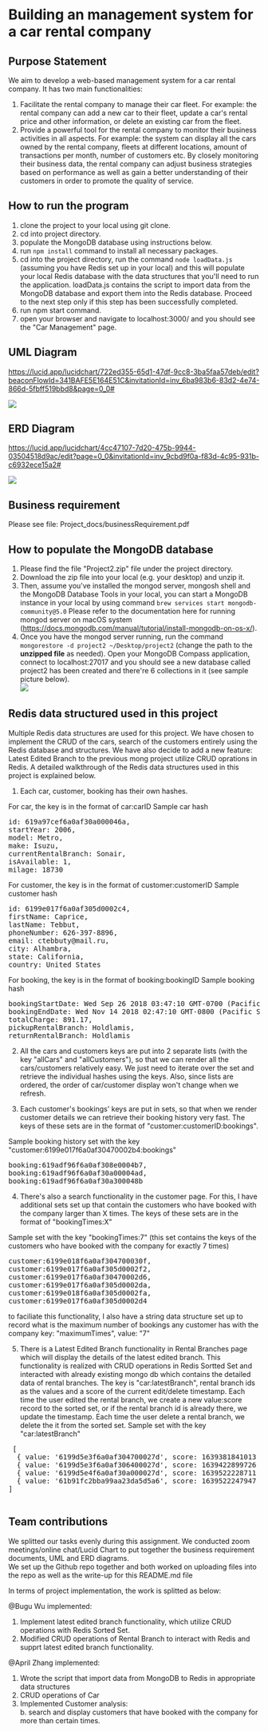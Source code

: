# Building an management system for a car rental company
## Purpose Statement
We aim to develop a web-based management system for a car rental company. It has two main functionalities: 
1. Facilitate the rental company to manage their car fleet. For example: the rental company can add a new car to their fleet, update a car's rental price and other information, or delete an existing car from the fleet. 
2. Provide a powerful tool for the rental company to monitor their business activities in all aspects. For example: the system can display all the cars owned by the rental company, fleets at different locations, amount of transactions per month, number of customers etc. By closely monitoring their business data, the rental company can adjust business strategies based on performance as well as gain a better understanding of their customers in order to promote the quality of service. 

## How to run the program
1. clone the project to your local using git clone.
2. cd into project directory.
3. populate the MongoDB database using instructions below.
4. run ```npm install``` command to install all necessary packages.
5. cd into the project directory, run the command ```node loadData.js``` (assuming you have Redis set up in your local) and this will populate your local Redis database with the data structures that you'll need to run the application. loadData.js contains the script to import data from the MongoDB database and export them into the Redis database. Proceed to the next step only if this step has been successfully completed. 
6. run npm start command.
7. open your browser and navigate to localhost:3000/ and you should see the "Car Management" page.

## UML Diagram
https://lucid.app/lucidchart/722ed355-65d1-47df-9cc8-3ba5faa57deb/edit?beaconFlowId=341BAFE5E164E51C&invitationId=inv_6ba983b6-83d2-4e74-866d-5fbff519bbd8&page=0_0#

![](Project_docs/Diagrams/uml.jpeg)

## ERD Diagram
https://lucid.app/lucidchart/4cc47107-7d20-475b-9944-03504518d9ac/edit?page=0_0&invitationId=inv_9cbd9f0a-f83d-4c95-931b-c6932ece15a2#

![](Project_docs/Diagrams/ERD.png)

## Business requirement 
Please see file: Project_docs/businessRequirement.pdf

## How to populate the MongoDB database
1. Please find the file "Project2.zip" file under the project directory.  
2. Download the zip file into your local (e.g. your desktop) and unzip it.  
3. Then, assume you've installed the mongod server, mongosh shell and the MongoDB Database Tools in your local, you can start a MongoDB instance in your local by using command ```brew services start mongodb-community@5.0``` Please refer to the documentation here for running mongod server on macOS system (https://docs.mongodb.com/manual/tutorial/install-mongodb-on-os-x/).  
4. Once you have the mongod server running, run the command ```mongorestore -d project2 ~/Desktop/project2``` (change the path to the <strong>unzipped file</strong> as needed). Open your MongoDB Compass application, connect to localhost:27017 and you should see a new database called project2 has been created and there're 6 collections in it (see sample picture below).  
![](Project_docs/Diagrams/db.png)

## Redis data structured used in this project
Multiple Redis data structures are used for this project. We have chosen to implement the CRUD of the cars, search of the customers entirely using the Redis database and structures. We have also decide to add a new feature: Latest Edited Branch to the previous mong project utilize CRUD oprations in Redis. A detailed walkthrough of the Redis data structures used in this project is explained below. 

1. Each car, customer, booking has their own hashes. 

For car, the key is in the format of car:carID
Sample car hash
<pre>
id: 619a97cef6a0af30a000046a,
startYear: 2006,
model: Metro,
make: Isuzu,
currentRentalBranch: Sonair,
isAvailable: 1,
milage: 18730
</pre>  

For customer, the key is in the format of customer:customerID
Sample customer hash
<pre>
id: 6199e017f6a0af305d0002c4,
firstName: Caprice,
lastName: Tebbut,
phoneNumber: 626-397-8896,
email: ctebbuty@mail.ru,
city: Alhambra,
state: California,
country: United States
</pre> 

For booking, the key is in the format of booking:bookingID
Sample booking hash
<pre>
bookingStartDate: Wed Sep 26 2018 03:47:10 GMT-0700 (Pacific Daylight Time),
bookingEndDate: Wed Nov 14 2018 02:47:10 GMT-0800 (Pacific Standard Time),
totalCharge: 891.17,
pickupRentalBranch: Holdlamis,
returnRentalBranch: Holdlamis
</pre> 

2. All the cars and customers keys are put into 2 separate lists (with the key "allCars" and "allCustomers"), so that we can render all the cars/customers relatively easy. We just need to iterate over the set and retrieve the individual hashes using the keys. Also, since lists are ordered, the order of car/customer display won't change when we refresh. 

3. Each customer's bookings' keys are put in sets, so that when we render customer details we can retrieve their booking history very fast. The keys of these sets are in the format of "customer:customerID:bookings". 

Sample booking history set with the key "customer:6199e017f6a0af30470002b4:bookings"
<pre>
booking:619adf96f6a0af308e0004b7,
booking:619adf96f6a0af30a00004ad,
booking:619adf96f6a0af30a300048b
</pre> 

4. There's also a search functionality in the customer page. For this, I have additional sets set up that contain the customers who have booked with the company larger than X times. 
The keys of these sets are in the format of "bookingTimes:X"

Sample set with the key "bookingTimes:7" (this set contains the keys of the customers who have booked with the company for exactly 7 times)
<pre>
customer:6199e018f6a0af304700030f,
customer:6199e017f6a0af305d0002f2,
customer:6199e017f6a0af30470002d6,
customer:6199e017f6a0af305d0002da,
customer:6199e018f6a0af305d0002fa,
customer:6199e017f6a0af305d0002d4
</pre>

to faciliate this functionality, I also have a string data structure set up to record what is the maximum number of bookings any customer has with the company
key: "maximumTimes", value: "7"

5. There is a Latest Edited Branch functionality in Rental Branches page which will display the details of the latest edited branch. This functionality is realized with CRUD operations in Redis Sortted Set and interacted with already existing mongo db which contains the detailed data of rental branches. The key is "car:latestBranch", rental branch ids as the values and a score of the current edit/delete timestamp. Each time the user edited the rental branch, we create a new value:score record to the sorted set, or if the rental branch id is already there, we update the timestamp. Each time the user delete a rental branch, we delete the it from the sorted set. 
Sample set with the key "car:latestBranch"
 <pre>
 [
  { value: '6199d5e3f6a0af304700027d', score: 1639381841013 },
  { value: '6199d5e3f6a0af306400027d', score: 1639422899726 },
  { value: '6199d5e4f6a0af30a000027d', score: 1639522228711 },
  { value: '61b91fc2bba99aa23da5d5a6', score: 1639522247947 }
]
 </pre>

## Team contributions
We splitted our tasks evenly during this assignment. We conducted zoom meetings/online chat/Lucid Chart to put together the business requirement documents, UML and ERD diagrams.  
We set up the Github repo together and both worked on uploading files into the repo as well as the write-up for this README.md file

In terms of project implementation, the work is splitted as below:  
  
@Bugu Wu implemented:
1. Implement latest edited branch functionality, which utilize CRUD operations with Redis Sorted Set. 
2. Modified CRUD operations of Rental Branch to interact with Redis and supprt latest edited branch functionality.

@April Zhang implemented:
1. Wrote the script that import data from MongoDB to Redis in appropriate data structures
2. CRUD operations of Car  
3. Implemented Customer analysis:  
   b. search and display customers that have booked with the company for more than certain times.
